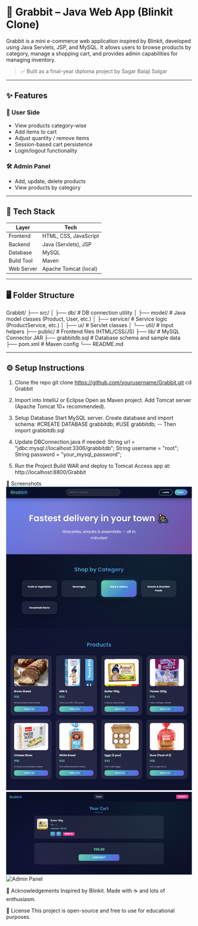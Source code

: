 # 🛒 Grabbit – Java Web App (Blinkit Clone)

Grabbit is a mini e-commerce web application inspired by Blinkit, developed using Java Servlets, JSP, and MySQL. It allows users to browse products by category, manage a shopping cart, and provides admin capabilities for managing inventory.

> ✅ Built as a final-year diploma project by Sagar Balaji Salgar

---

## ✨ Features

### 👤 User Side
- View products category-wise
- Add items to cart
- Adjust quantity / remove items
- Session-based cart persistence
- Login/logout functionality

### 🛠️ Admin Panel
- Add, update, delete products
- View products by category

---

## 🧰 Tech Stack

| Layer        | Tech                          |
|-------------|-------------------------------|
| Frontend     | HTML, CSS, JavaScript         |
| Backend      | Java (Servlets), JSP          |
| Database     | MySQL                         |
| Build Tool   | Maven                         |
| Web Server   | Apache Tomcat (local)         |

---

## 🖥️ Folder Structure

Grabbit/
├── src/
│ ├── db/ # DB connection utility
│ ├── model/ # Java model classes (Product, User, etc.)
│ ├── service/ # Service logic (ProductService, etc.)
│ ├── ui/ # Servlet classes
│ └── util/ # Input helpers
├── public/ # Frontend files (HTML/CSS/JS)
├── lib/ # MySQL Connector JAR
├── grabbitdb.sql # Database schema and sample data
├── pom.xml # Maven config
└── README.md

---

## ⚙️ Setup Instructions

1. Clone the repo
  git clone https://github.com/yourusername/Grabbit.git
  cd Grabbit

2. Import into IntelliJ or Eclipse
  Open as Maven project.
  Add Tomcat server (Apache Tomcat 10+ recommended).

3. Setup Database
  Start MySQL server.
  Create database and import schema:
    #CREATE DATABASE grabbitdb;
    #USE grabbitdb;
    -- Then import grabbitdb.sql

4. Update DBConnection.java if needed:
    String url = "jdbc:mysql://localhost:3306/grabbitdb";
    String username = "root";
    String password = "your_mysql_password";

5. Run the Project
  Build WAR and deploy to Tomcat
  Access app at: http://localhost:8800/Grabbit

📸 Screenshots
![Homepage](assets/homepage.png)
![Cart Page](assets/cart.png)
![Admin Panel](assets/admin_panel.png)

🙌 Acknowledgements
Inspired by Blinkit. Made with ☕ and lots of enthusiasm.

📜 License
This project is open-source and free to use for educational purposes.
